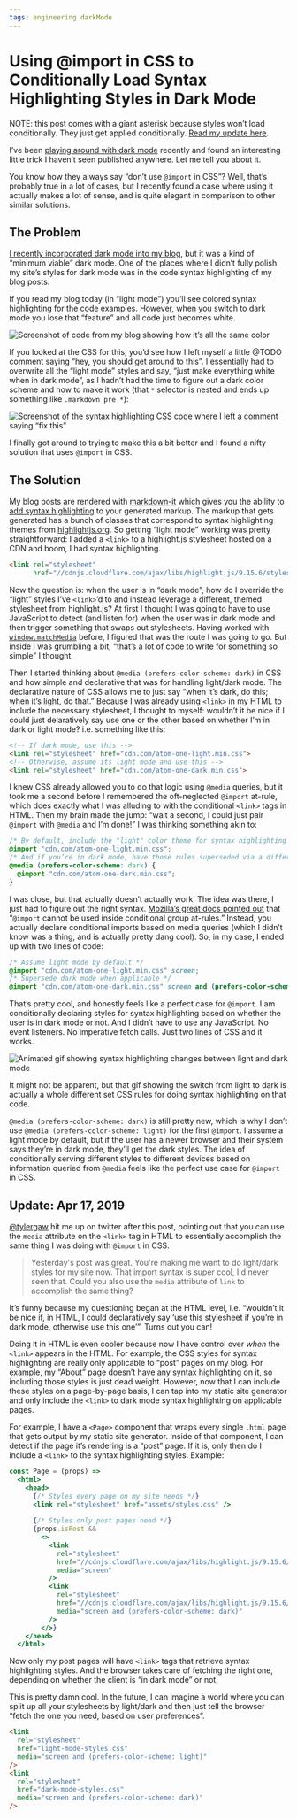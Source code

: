 ```yaml
---
tags: engineering darkMode
---
```


# Using @import in CSS to Conditionally Load Syntax Highlighting Styles in Dark Mode

NOTE: this post comes with a giant asterisk because styles won’t load conditionally. They just get applied conditionally. [Read my update here](/2021/conditional-style-loading-not-so-fast/).

I’ve been [playing around with dark mode](https://blog.jim-nielsen.com/2018/icon-galleries-dark-mode/) recently and found an interesting little trick I haven’t seen published anywhere. Let me tell you about  it.

You know how they always say “don’t use `@import` in CSS”? Well, that’s probably true in a lot of cases, but I recently found a case where using it actually makes a lot of sense, and is quite elegant in comparison to other similar solutions.

## The Problem

[I recently incorporated dark mode into my blog](https://blog.jim-nielsen.com/2018/dark-mode-on-the-web/), but it was a kind of “minimum viable” dark mode. One of the places where I didn’t fully polish my site’s styles for dark mode was in the code syntax highlighting of my blog posts. 

If you read my blog today (in “light mode”) you’ll see colored syntax highlighting for the code examples. However, when you switch to dark mode you lose that “feature” and all code just becomes white.

![Screenshot of code from my blog showing how it’s all the same color](https://cdn.jim-nielsen.com/blog/2019/dark-mode-syntax-old-screenshot.png)

If you looked at the CSS for this, you’d see how I left myself a little @TODO comment saying “hey, you should get around to this”. I essentially had to overwrite all the “light mode” styles and say, “just make everything white when in dark mode”, as I hadn’t had the time to figure out a dark color scheme and how to make it work (that `*` selector is nested and ends up something like `.markdown pre *`):

![Screenshot of the syntax highlighting CSS code where I left a comment saying “fix this”](https://cdn.jim-nielsen.com/blog/2019/dark-mode-syntax-old-code.png)

I finally got around to trying to make this a bit better and I found a nifty solution that uses `@import` in CSS.

## The Solution

My blog posts are rendered with [markdown-it](https://github.com/markdown-it/markdown-it) which gives you the ability to [add syntax highlighting](https://github.com/markdown-it/markdown-it#syntax-highlighting) to your generated markup. The markup that gets generated has a bunch of classes that correspond to syntax highlighting themes from [highlightjs.org](https://highlightjs.org/). So getting “light mode” working was pretty straightforward: I added a `<link>` to a highlight.js stylesheet hosted on a CDN and boom, I had syntax highlighting.

```html
<link rel="stylesheet"
      href="//cdnjs.cloudflare.com/ajax/libs/highlight.js/9.15.6/styles/default.min.css">
```

Now the question is: when the user is in “dark mode”, how do I override the “light” styles I’ve `<link>`’d to and instead leverage a different, themed stylesheet from highlight.js? At first I thought I was going to have to use JavaScript to detect (and listen for) when the user was in dark mode and then trigger something that swaps out stylesheets. Having worked with [`window.matchMedia`](https://developer.mozilla.org/en-US/docs/Web/API/Window/matchMedia) before, I figured that was the route I was going to go. But inside I was grumbling a bit, “that’s a lot of code to write for something so simple” I thought.

Then I started thinking about `@media (prefers-color-scheme: dark)` in CSS and how simple and declarative that was for handling light/dark mode. The declarative nature of CSS allows me to just say “when it’s dark, do this; when it’s light, do that.” Because I was already using `<link>` in my HTML to include the necessary stylesheet, I thought to myself: wouldn’t it be nice if I could just delaratively say use one or the other based on whether I’m in dark or light mode? i.e. something like this:

```html
<!-- If dark mode, use this -->
<link rel="stylesheet" href="cdn.com/atom-one-light.min.css">
<!-- Otherwise, assume its light mode and use this -->
<link rel="stylesheet" href="cdn.com/atom-one-dark.min.css">
```

I knew CSS already allowed you to do that logic using `@media` queries, but it took me a second before I remembered the oft-neglected `@import` at-rule, which  does exactly what I was alluding to with the conditional `<link>` tags in HTML. Then my brain made the jump: “wait a second, I could just pair `@import` with `@media` and I’m done!” I was thinking something akin to:

```css
/* By default, include the "light" color theme for syntax highlighting */
@import "cdn.com/atom-one-light.min.css";
/* And if you’re in dark mode, have those rules superseded via a different stylesheet */
@media (prefers-color-scheme: dark) {
  @import "cdn.com/atom-one-dark.min.css";
}
```

I was close, but that actually doesn’t actually work. The idea was there, I just had to figure out the right syntax. [Mozilla’s great docs pointed out](https://developer.mozilla.org/en-US/docs/Web/CSS/@import) that “`@import` cannot be used inside conditional group at-rules.” Instead, you actually declare conditional imports based on media queries (which I didn’t know was a thing, and is actually pretty dang cool). So, in my case, I ended up with two lines of code:

```css
/* Assume light mode by default */
@import "cdn.com/atom-one-light.min.css" screen;
/* Supersede dark mode when applicable */  
@import "cdn.com/atom-one-dark.min.css" screen and (prefers-color-scheme: dark);
```

That’s pretty cool, and honestly feels like a perfect case for `@import`. I am conditionally declaring styles for syntax highlighting based on whether the user is in dark mode or not. And I didn’t have to use any JavaScript. No event listeners. No imperative fetch calls. Just two lines of CSS and it works.

![Animated gif showing syntax highlighting changes between light and dark mode](https://cdn.jim-nielsen.com/blog/2019/dark-mode-syntax-switch.gif)

It might not be apparent, but that gif showing the switch from light to dark is actually a whole different set CSS rules for doing syntax highlighting on that code.

`@media (prefers-color-scheme: dark)` is still pretty new, which is why I don’t use `@media (prefers-color-scheme: light)` for the first `@import`. I assume a light mode by default, but if the user has a newer browser and their system says they’re in dark mode, they’ll get the dark styles. The idea of conditionally serving different styles to different devices based on information queried from `@media` feels like the perfect use case for `@import` in CSS.

## Update: Apr 17, 2019

[@tylergaw](https://twitter.com/tylergaw) hit me up on twitter after this post, pointing out that you can use the `media` attribute on the `<link>` tag in HTML to essentially accomplish the same thing I was doing with `@import` in CSS.

> Yesterday's post was great. You're making me want to do light/dark styles for my site now. That import syntax is super cool, I'd never seen that. Could you also use the `media` attribute of `link` to accomplish the same thing?

It’s funny because my questioning began at the HTML level, i.e. “wouldn’t it be nice if, in HTML, I could declaratively say ‘use this stylesheet if you’re in dark mode, otherwise use this one’”. Turns out you can!

Doing it in HTML is even cooler because now I have control over *when* the `<link>` appears in the HTML. For example, the CSS styles for syntax highlighting are really only applicable to “post” pages on my blog. For example, my “About” page doesn’t have any syntax highlighting on it, so including those styles is just dead weight. However, now that I can include these styles on a page-by-page basis, I can tap into my static site generator and only include the `<link>` to dark mode syntax highlighting on applicable pages. 

For example, I have a `<Page>` component that wraps every single `.html` page that gets output by my static site generator. Inside of that component, I can detect if the page it’s rendering is a “post” page. If it is, only then do I include a `<link>` to the syntax highlighting styles. Example:

```jsx
const Page = (props) => 
  <html>
    <head>
      {/* Styles every page on my site needs */}
      <link rel="stylesheet" href="assets/styles.css" />
      
      {/* Styles only post pages need */}
      {props.isPost && 
        <>
          <link
            rel="stylesheet"
            href="//cdnjs.cloudflare.com/ajax/libs/highlight.js/9.15.6/styles/atom-one-light.min.css"
            media="screen"
          />
          <link
            rel="stylesheet"
            href="//cdnjs.cloudflare.com/ajax/libs/highlight.js/9.15.6/styles/atom-one-dark.min.css"
            media="screen and (prefers-color-scheme: dark)"
          />
        </>}
    </head>
  </html>
```

Now only my post pages will have `<link>` tags that retrieve syntax highlighting styles. And the browser takes care of fetching the right one, depending on whether the client is “in dark mode” or not.

This is pretty damn cool. In the future, I can imagine a world where you can split up all your stylesheets by light/dark and then just tell the browser “fetch the one you need, based on user preferences”.

```html
<link
  rel="stylesheet"
  href="light-mode-styles.css"
  media="screen and (prefers-color-scheme: light)"
/>
<link
  rel="stylesheet"
  href="dark-mode-styles.css"
  media="screen and (prefers-color-scheme: dark)"
/>
```